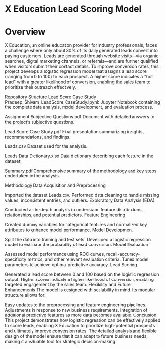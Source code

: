 # X Education Lead Scoring Model
# Overview
X Education, an online education provider for industry professionals, faces a challenge where only about 30% of its daily generated leads convert into paying customers. Leads are generated through website visits—via organic searches, digital marketing channels, or referrals—and are further qualified when visitors submit their contact details. To improve conversion rates, this project develops a logistic regression model that assigns a lead score (ranging from 0 to 100) to each prospect. A higher score indicates a "hot lead" with a greater likelihood of conversion, enabling the sales team to prioritize their outreach effectively.

Repository Structure
Lead Score Case Study Pradeep_Shivam_LeadScore_CaseStudy.ipynb
Jupyter Notebook containing the complete data analysis, model development, and evaluation process.

Assignment Subjective Questions.pdf
Document with detailed answers to the project’s subjective questions.

Lead Score Case Study.pdf
Final presentation summarizing insights, recommendations, and findings.

Leads.csv
Dataset used for the analysis.

Leads Data Dictionary.xlsx
Data dictionary describing each feature in the dataset.

Summary.pdf
Comprehensive summary of the methodology and key steps undertaken in the analysis.

Methodology
Data Acquisition and Preprocessing

Imported the dataset Leads.csv.
Performed data cleaning to handle missing values, inconsistent entries, and outliers.
Exploratory Data Analysis (EDA)

Conducted an in-depth analysis to understand feature distributions, relationships, and potential predictors.
Feature Engineering

Created dummy variables for categorical features and normalized key attributes to enhance model performance.
Model Development

Split the data into training and test sets.
Developed a logistic regression model to estimate the probability of lead conversion.
Model Evaluation

Assessed model performance using ROC curves, recall-accuracy-specificity metrics, and other relevant evaluation criteria.
Tuned model parameters to achieve optimal predictive accuracy.
Lead Scoring

Generated a lead score between 0 and 100 based on the logistic regression output.
Higher scores indicate a higher likelihood of conversion, enabling targeted engagement by the sales team.
Flexibility and Future Enhancements
The model is designed with scalability in mind. Its modular structure allows for:

Easy updates to the preprocessing and feature engineering pipelines.
Adjustments in response to new business requirements.
Integration of additional predictive features as more data becomes available.
Conclusion
This project demonstrates how logistic regression can be effectively applied to score leads, enabling X Education to prioritize high-potential prospects and ultimately improve conversion rates. The detailed analysis and flexible design of the model ensure that it can adapt to future business needs, making it a valuable tool for strategic decision-making.
